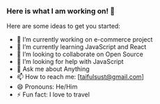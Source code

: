 ### Here is what I am working on!  👋


Here are some ideas to get you started:

- 🔭 I’m currently working on e-commerce project 
- 🌱 I’m currently learning JavaScript and React 
- 👯 I’m looking to collaborate on Open Source 
- 🤔 I’m looking for help with JavaScript 
- 💬 Ask me about  Anything 
- 📫 How to reach me: [taifulsust@gmail.com]
- 😄 Pronouns: He/Him 
- ⚡ Fun fact: I love to travel 

